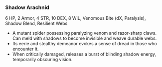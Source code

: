 ### Shadow Arachnid
6 HP, 2 Armor, 4 STR, 10 DEX, 8 WIL, Venomous Bite (dX, Paralysis), Shadow Blend, Resilient Webs
- A mutant spider possessing paralyzing venom and razor-sharp claws. Can meld with shadows to become invisible and weave durable webs.
- Its eerie and stealthy demeanor evokes a sense of dread in those who encounter it.
- When critically damaged, releases a burst of blinding shadow energy, temporarily obscuring vision.

